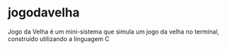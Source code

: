 # jogodavelha
Jogo da Velha é um mini-sistema que simula um jogo da velha no terminal, construído utilizando a linguagem C
